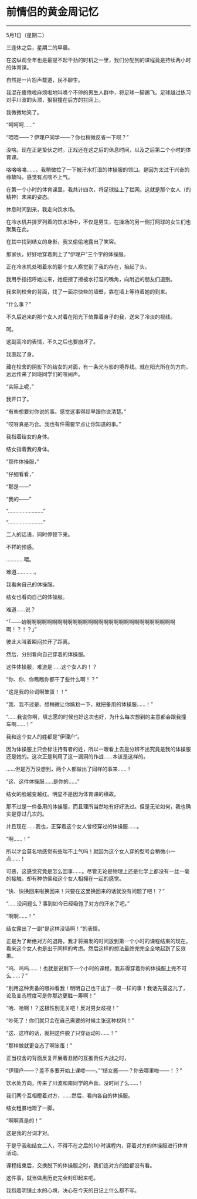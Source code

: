 # 前情侣的黄金周记忆

---

5月1日（星期二）

 

 

 

 

三连休之后，星期二的早晨。

在这纵观全年也是最提不起干劲的时机之一里，我们分配到的课程竟是持续两小时的体育课。

自然是一片怨声载道，民不聊生。

我混在疲倦啦麻烦啦地叫唤个不停的男生人群中，将足球一脚踢飞。足球越过练习对手川波的头顶，狠狠撞在后方的拦网上。

我微微地笑了。

 

“呵呵呵……”

“喂喂——？伊理户同学——？你也稍微反省一下呗？”

 

没啥。现在正是蛰伏之时。正戏还在这之后的休息时间，以及之后第二个小时的体育课。

咯咯咯咯……。我稍微拉了一下被汗水打湿的体操服的领口。是因为太过于兴奋的缘故吗，感觉有点喘不上气。

 

在第一个小时的体育课里，我共计四次，将足球挂上了拦网。这就是那个女人（的精神）未来的姿态。

 

休息时间到来，我走向饮水场。

在冷水机并排罗列着的饮水场中，不仅是男生，在操场的另一侧打网球的女生们也聚集在此。

在其中找到结女的身影，我又偷偷地露出了笑容。

那家伙，好好地穿着刺上了“伊理户”三个字的体操服。

 

正在冷水机处喝着水的那个女人察觉到了我的存在，抬起了头。

我用手指招呼她过来，她便擦了擦被水打湿的嘴角，向附近的朋友们道别。

我来到校舍的背面，找了一面凉快些的墙壁，靠在墙上等待着她的到来。

 

“什么事？”

 

不久后追来的那个女人对着在阳光下倚靠着身子的我，送来了冷淡的视线。

呵。

这副高冷的表情，不久之后也要崩坏了。

 

我直起了身。

藏在校舍的阴影下的结女的对面，有一条光与影的境界线。就在阳光所在的方向，远远传来了同班同学们的喧闹声。

 

“实际上呢，”

我开口了。

“有些想要对你说的事。感觉这事得趁早跟你说清楚。”

“哎呀真是巧合。我也有件需要早点让你知道的事。”

 

我指着结女的身体。

结女指着我的身体。

 

“那件体操服，”

“仔细看看，”

“那是——”

“我的——”

“……………………”

“……………………”

 

二人的话语，同时停顿下来。

不祥的预感。

…………喂。

难道…………。

 

我看向自己的体操服。

结女也看向自己的体操服。

 

难道……说？

 

“「——蛤啊啊啊啊啊啊啊啊啊啊啊啊啊啊啊啊啊啊啊啊啊啊啊啊啊啊啊啊啊啊！？！？」”

 

彼此大叫着瞬间拉开了距离。

然后，分别看向自己穿着的体操服。

这件体操服，难道是……这个女人的！？

 

“你、你、你瞧瞧你都干了些什么啊！？”

“这是我的台词啊笨蛋！！”

“我、我不过是、想稍微让你尴尬一下，就把备用的体操服……！”

“……我说你啊，填志愿的时候也好这次也好，为什么每次想到的主意都会跟我撞车啊……！”

 

我和这个女人的姓都是“伊理户”。

因为体操服上只会标注持有者的姓，所以一眼看上去是分辨不出究竟是我的体操服还是她的。这次正是利用了这一漏洞的作战……本该是这样的。

……但是万万没想到，两个人都做出了同样的事来……！

 

“这、这件体操服……是你的……”

 

结女的脸越变越红。明显不是因为体育课的缘故。

那不过是一件备用的体操服，而且理所当然地有好好洗过。但是无论如何，我也确实是穿过几次的。

并且现在……我也，正穿着这个女人曾经穿过的体操服……。

 

“啊……！”

 

所以才会莫名地感觉有些喘不上气吗！就因为这个女人穿的型号会稍微小一点……！

可恶，这感觉究竟是怎么回事……。尽管无论是物理上还是化学上都没有一丝一毫的接触，却有种仿佛和这个女人相拥在一起的感觉。

 

“快、快换回来啦换回来！只要在这里换回来的话就没有问题了吧！？”

“……没问题么？事到如今已经吸饱了对方的汗水了吧。”

“啊啊……！”

 

结女露出了一副“是这样没错啊！”的表情。

正是为了断绝对方的退路，我才将揭发的时间放到第一个小时的课程结束的现在。看来这个女人也是出于同样的考虑。然后这样的想法最终完完全全地起到了反效果。

 

“呜、呜呜……！也就是说剩下一个小时的课程，我非得穿着你的体操服上完不可么……？”

“别用这种责备的眼神看我！明明自己也干出了一模一样的事！我话先撂这儿了，论及变态程度可是你那边更胜一筹啊！”

“哈、哈啊！？这根性别无关吧！反对男女歧视！”

“吵死了！你们就只会在自己需要的时候主张这种权利！”

“这、这样的话，就把这件脱了只穿运动衫……！”

“那样做就更变态了啊笨蛋！”

 

正当校舍的背面反复开展着丑陋的互推责任大战之时，

 

“伊理户——？差不多要开始上课喽——。”“结女酱——？你去哪里啦——！？”

 

饮水处方向，传来了川波和南同学的声音。没时间了么……！

 

我们两个互相瞪着对方，……然后，看向各自的体操服。

结女粗暴地蹬了一脚。

 

“啊啊真是的！”

 

这是我的台词才对。

 

 

 

 

于是乎我和结女二人，不得不在之后的1小时课程内，穿着对方的体操服进行体育活动。

课程结束后，交换脱下的体操服之时，我们连对方的脸都没有看。

 

这件事，就当做黑历史完全封印起来吧。

我抱着明镜止水的心境，决心在今天的日记上什么都不写。